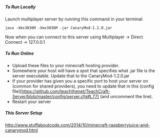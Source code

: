 ##### To Run Locally

Launch multiplayer server by running this command in your terminal:
```
java -Xms3036M -Xmx3036M -jar CanaryMod-1.2.0.jar
```

Now when you can connect to this server using Multiplayer -> Direct Connect -> 127.0.0.1

##### To Run Online

- Upload these files to your minecraft hosting provider.
- Somewhere your host will have a spot that specifies what .jar file is the server executable. Update that to the CanaryMod-1.2.0.jar
- If your provider has given you a specific port to host your server on (common for shared providers), you need to update that in this (config file)[https://github.com/teachthenet/TeachCraft-Server/blob/master/config/server.cfg#L77] (and uncomment the line).
- Restart your server 

##### This Server Setup
http://www.stuffaboutcode.com/2014/10/minecraft-raspberryjuice-and-canarymod.html
